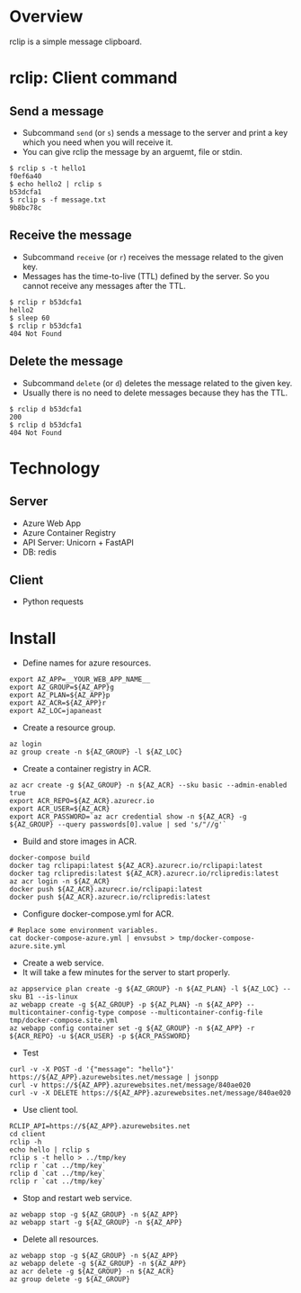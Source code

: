 # Overview

rclip is a simple message clipboard.

# rclip: Client command

## Send a message

* Subcommand `send` (or `s`) sends a message to the server and print a key which you need when you will receive it.
* You can give rclip the message by an arguemt, file or stdin.

```
$ rclip s -t hello1
f0ef6a40
$ echo hello2 | rclip s
b53dcfa1
$ rclip s -f message.txt
9b8bc78c
```

## Receive the message

* Subcommand `receive` (or `r`) receives the message related to the given key.
* Messages has the time-to-live (TTL) defined by the server.  So you cannot receive any messages after the TTL.

```
$ rclip r b53dcfa1
hello2
$ sleep 60
$ rclip r b53dcfa1
404 Not Found
```

## Delete the message

* Subcommand `delete` (or `d`) deletes the message related to the given key.
* Usually there is no need to delete messages because they has the TTL.

```
$ rclip d b53dcfa1
200
$ rclip d b53dcfa1
404 Not Found
```

# Technology

## Server

* Azure Web App
* Azure Container Registry
* API Server: Unicorn + FastAPI
* DB: redis

## Client

* Python requests

# Install

* Define names for azure resources.

```
export AZ_APP=__YOUR_WEB_APP_NAME__
export AZ_GROUP=${AZ_APP}g
export AZ_PLAN=${AZ_APP}p
export AZ_ACR=${AZ_APP}r
export AZ_LOC=japaneast
```

* Create a resource group.

```
az login
az group create -n ${AZ_GROUP} -l ${AZ_LOC}
```

* Create a container registry in ACR.

```
az acr create -g ${AZ_GROUP} -n ${AZ_ACR} --sku basic --admin-enabled true
export ACR_REPO=${AZ_ACR}.azurecr.io
export ACR_USER=${AZ_ACR}
export ACR_PASSWORD=`az acr credential show -n ${AZ_ACR} -g ${AZ_GROUP} --query passwords[0].value | sed 's/"//g'`
```

* Build and store images in ACR.

```
docker-compose build
docker tag rclipapi:latest ${AZ_ACR}.azurecr.io/rclipapi:latest
docker tag rclipredis:latest ${AZ_ACR}.azurecr.io/rclipredis:latest
az acr login -n ${AZ_ACR}
docker push ${AZ_ACR}.azurecr.io/rclipapi:latest
docker push ${AZ_ACR}.azurecr.io/rclipredis:latest
```

* Configure docker-compose.yml for ACR.

```
# Replace some environment variables.
cat docker-compose-azure.yml | envsubst > tmp/docker-compose-azure.site.yml

```

* Create a web service.
* It will take a few minutes for the server to start properly.

```
az appservice plan create -g ${AZ_GROUP} -n ${AZ_PLAN} -l ${AZ_LOC} --sku B1 --is-linux
az webapp create -g ${AZ_GROUP} -p ${AZ_PLAN} -n ${AZ_APP} --multicontainer-config-type compose --multicontainer-config-file tmp/docker-compose.site.yml
az webapp config container set -g ${AZ_GROUP} -n ${AZ_APP} -r ${ACR_REPO} -u ${ACR_USER} -p ${ACR_PASSWORD}
```

* Test 

```
curl -v -X POST -d '{"message": "hello"}' https://${AZ_APP}.azurewebsites.net/message | jsonpp
curl -v https://${AZ_APP}.azurewebsites.net/message/840ae020
curl -v -X DELETE https://${AZ_APP}.azurewebsites.net/message/840ae020
```

* Use client tool.

```
RCLIP_API=https://${AZ_APP}.azurewebsites.net
cd client
rclip -h
echo hello | rclip s
rclip s -t hello > ../tmp/key
rclip r `cat ../tmp/key`
rclip d `cat ../tmp/key`
rclip r `cat ../tmp/key`
```

* Stop and restart web service.

```
az webapp stop -g ${AZ_GROUP} -n ${AZ_APP}
az webapp start -g ${AZ_GROUP} -n ${AZ_APP}
```

* Delete all resources.

```
az webapp stop -g ${AZ_GROUP} -n ${AZ_APP}
az webapp delete -g ${AZ_GROUP} -n ${AZ_APP}
az acr delete -g ${AZ_GROUP} -n ${AZ_ACR}
az group delete -g ${AZ_GROUP}
```
